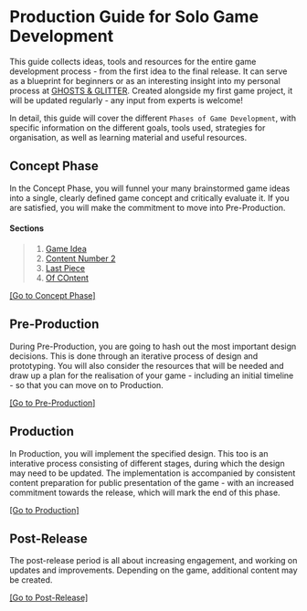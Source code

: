 # Production Guide for Solo Game Development

This guide collects ideas, tools and resources for the entire game development process - from the first idea to the final release. It can serve as a blueprint for beginners or as an interesting insight into my personal process at [GHOSTS & GLITTER](https://www.youtube.com/@ghostsnglitter). Created alongside my first game project, it will be updated regularly - any input from experts is welcome!

In detail, this guide will cover the different `Phases of Game Development`, with specific information on the different goals, tools used, strategies for organisation, as well as learning material and useful resources.

<a name="concept-phase"></a>
## Concept Phase

In the Concept Phase, you will funnel your many brainstormed game ideas into a single, clearly defined game concept and critically evaluate it. If you are satisfied, you will make the commitment to move into Pre-Production.

#### Sections
> 1. [Game Idea](1_ConceptPhase.md/#)
> 2. [Content Number 2](1_ConceptPhase.md/#)
> 3. [Last Piece](1_ConceptPhase.md/#)
> 4. [Of COntent](1_ConceptPhase.md/#)

[[Go to Concept Phase]](1_ConceptPhase.md)

<a name="pre-production"></a>
## Pre-Production

During Pre-Production, you are going to hash out the most important design decisions. This is done through an iterative process of design and prototyping. You will also consider the resources that will be needed and draw up a plan for the realisation of your game - including an initial timeline - so that you can move on to Production.

[[Go to Pre-Production]](2_PreProduction.md)

<a name="production"></a>
## Production

In Production, you will implement the specified design. This too is an interative process consisting of different stages, during which the design may need to be updated. The implementation is accompanied by consistent content preparation for public presentation of the game - with an increased commitment towards the release, which will mark the end of this phase.

[[Go to Production]](3_Production.md)

<a name="post-release"></a>
## Post-Release

The post-release period is all about increasing engagement, and working on updates and improvements. Depending on the game, additional content may be created.

[[Go to Post-Release]](4_PostRelease.md)